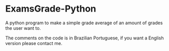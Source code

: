 # ExamsGrade-Python
A python program to make a simple grade average of an amount of grades the user want to.

The comments on the code is in Brazilian Portuguese, if you want a English version please contact me.
